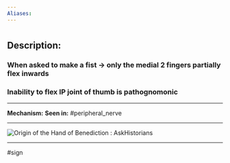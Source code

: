 ```yaml
---
Aliases:
---
```

# 
## Description:
### When asked to make a fist -> only the medial 2 fingers partially flex inwards
### Inability to flex IP joint of thumb is pathognomonic

---
**Mechanism:**
**Seen in:** #peripheral_nerve 

---
![Origin of the Hand of Benediction : AskHistorians](https://stepjourney.files.wordpress.com/2010/04/popesign1.jpg?w=300&h=226)

---
#sign 